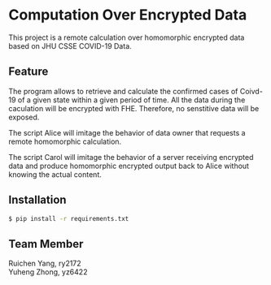 # Computation Over Encrypted Data

This project is a remote calculation over homomorphic encrypted data based on JHU CSSE COVID-19 Data.

## Feature
The program allows to retrieve and calculate the confirmed cases of Coivd-19 of a given state within a given period of time. All the data during the caculation will be encrypted with FHE. Therefore, no senstitive data will be exposed.

The script Alice will imitage the behavior of data owner that requests a remote homomorphic calculation.

The script Carol will imitage the behavior of a server receiving encrypted data and produce homomorphic encrypted output back to Alice without knowing the actual content.

## Installation

```bash
$ pip install -r requirements.txt
```

## Team Member
Ruichen Yang, ry2172 \
Yuheng Zhong, yz6422
